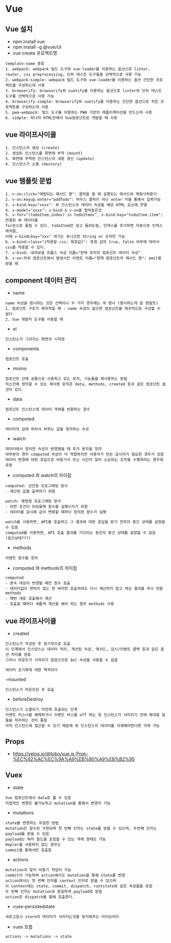 # Vue

## Vue 설치
- npm install vue
- npm install -g @vue/cli
- vue create 프로젝트명
```
template-name 종류
1. webpack: webpack 빌드 도구와 vue-loader를 이용하는 옵션으로 linter, router, css preprocessing, 단위 테스트 도구들을 선택적으로 사용 가능
2. webpack-simple: webpack 빌드 도구와 vue-loader를 이용하는 옵션 간단한 프로젝트를 구성하는데 사용
3. browserify: browserify와 vuetify를 이용하는 옵션으로 linter와 단위 테스트 도구를 선택적으로 사용 가능
4. browserify-simple: browserify와 vuetify를 이용하는 간단한 옵션으로 작은 프로젝트를 구성하는데 사용
5. pwa-webpack: 빌드 도구를 이용하는 PWA 기반의 애플리케이션을 만드는데 사용
6. simple: 하나의 HTML안에서 Vue컴포넌트로 개발할 때 사용
```

## vue 라이프사이클
```
1. 인스턴스의 생성 (create)
2. 생성된 인스턴스를 화면에 부착 (mount)
3. 화면에 부착된 인스턴스의 내용 갱신 (update)
4. 인스턴스가 소멸 (destory)
```

## vue 템플릿 문법
```
1. v-on:click="매핑되는 메서드 명": 클릭을 할 때 실행되는 메서드와 매핑시켜준다
2. v-on:keyup.enter="addTodo": 마우스 클릭이 아닌 enter 키를 통해서 입력가능
3. v-bind:key="xxxx": 뷰 인스턴스의 데이터 속성을 해당 HTML 요소에 연결
4. v-model="xxxx": v-bind & v-on을 합쳐놓은것
5. v-for="(todoItem,index) in todoItems", v-bind:key="todoItem.item": 연결된 뷰 데이터를 
for문으로 돌릴 수 있다. todoItem만 넣고 돌려도됨, 인덱스를 추가하면 자동으로 인덱스 매겨줌,
이때 v-bindLkey="xxx" 여기는 유니크한 String or 숫자만 가능
6. v-bind:class="{적용할 css: 특정값}": 특정 값의 true, false 여부에 따라서 css를 적용할 수 있다.
7. v-bind: 내려보낼 프롭스 속성 이름="현재 위치의 컴포넌트 데이터 속성"
8. v-on:하위 컴포넌트에서 발생시킨 이벤트 이름="현재 컴포넌트의 메서드 명": emit을 받을 때
```

## component 데이터 관리
- name
```
name 속성을 명시하는 것은 선택이나 두 가지 경우에는 꼭 명시 (명시하는게 맘 편할듯)
1. 컴포넌트 구조가 재귀적일 때 : name 속성이 없으면 컴포넌트를 재귀적으로 구성할 수 없다
2. Vue 개발자 도구를 사용할 때
```
- el
```
인스턴스가 그려지는 화면의 시작점
```
- components
```
컴포넌트 호출
```
- mixins
```
컴포넌트 간에 공통으로 사용하고 있는 로직, 기능들을 재사용하는 방법
믹스인에 정의할 수 있는 재사용 로직은 data, methods, created 등과 같은 컴포넌트 옵션이 있다
```
- data
```
컴포넌트 인스턴스에 데이터 객체를 반환하는 함수
```
- computed
```
데이터의 값에 따라서 바뀌는 값을 정의하는 속성
```
- watch
```
데이터에서 정의한 속성이 변경됐을 때 추가 동작을 정의
대부분의 경우 computed 속성이 더 적합하지만 사용자가 만든 감시자가 필요한 경우가 있음
데이터 변경에 대한 응답으로 비동기식 또는 시간이 많이 소요되는 조작을 수행하려는 경우에 유용
```
- computed 와 watch의 차이점
```
computed: 선언형 프로그래밍 방식
- 계산된 값을 출력하기 위함

watch: 명령형 프로그래밍 방식
- 어떤 조건이 되었을때 함수를 실행시키기 위함
- 데이터를 감시해 값이 변화할 때마다 정의한 함수가 실행

watch를 사용하면, API를 호출하고 그 결과에 대한 응답을 받기 전까지 중간 상태를 설정할 수 있음
computed를 사용하면, API 호출 결과를 기다리는 동안의 중간 상태를 설정할 수 없음
(중간상태???)
```
- methods
```
이벤트 함수들 정의
```
- computed 와 methods의 차이점
```
computed
- 종속 대상이 변경될 때만 함수 호출
- 데이터값이 변하지 않는 한 여러번 호출하여도 다시 계산하지 않고 캐싱 결과를 즉시 반환
methods
- 매번 새로 호출해서 계산
- 호출할 때마다 새롭게 계산을 해야 하는 경우 methods 사용
```

## vue 라이프사이클
- created
```
인스턴스가 작성된 후 동기적으로 호출
이 단계에서 인스턴스는 데이터 처리, 계산된 속성, 메서드, 감시/이벤트 콜백 등과 같은 옵션 처리를 완료
그러나 마운트가 시작되지 않았으므로 $el 속성을 사용할 수 없음

데이터 초기화에 대한 목적이다
```
-mounted
```
인스턴스가 마운트된 후 호출
```
- beforeDestroy
```
인스턴스가 소멸되기 직전에 호출되는 단계
이벤트 리스너를 해체하거나 이벤트 버스를 off 하는 등 인스턴스가 사라지기 전에 해야할 일들을 처리하는 것이 좋음
아직 인스턴스에 접근할 수 있기 때문에 뷰 인스턴스의 데이터를 삭제해야한다면 삭제 가능
```

## Props
- https://velog.io/@tobo/vue.js-Prop-%EC%82%AC%EC%9A%A9%EB%B0%A9%EB%B2%95

## Vuex
- state
```
Vue 컴포넌트에서 data로 볼 수 있음
직접적인 변경은 불가능하고 mutation을 통해서 변경이 가능
```
- mutations
```
state를 변경하는 유일한 방법
mutation은 함수로 구현되며 첫 번째 인자는 state를 받을 수 있으며, 두번째 인자는 payload를 받을 수 있음
payload는 여러 필드를 포함할 수 있는 객체 형태도 가능
Hepler를 사용하지 않는 경우는
commit을 통해서만 호출함
```
- actions
```
mutation과 달리 비동기 작업이 가능
commit이 가능하여 action에서도 mutation을 통해 state를 변경
action에서는 첫 번째 인자를 context 인자로 받을 수 있으며
이 context에는 state, commit, dispatch, rootstate와 같은 속성들을 포함
두 번째 인자는 mutation과 동일하게 payload로 받음
action은 dispatch를 통해 호출한다.
```
- vuex-persistedstate
```
새로고침시 store의 데이터가 사라지는것을 방지해주는 라이브러리
```
- vuex 흐름
```
actions -> mutations -> state
```
